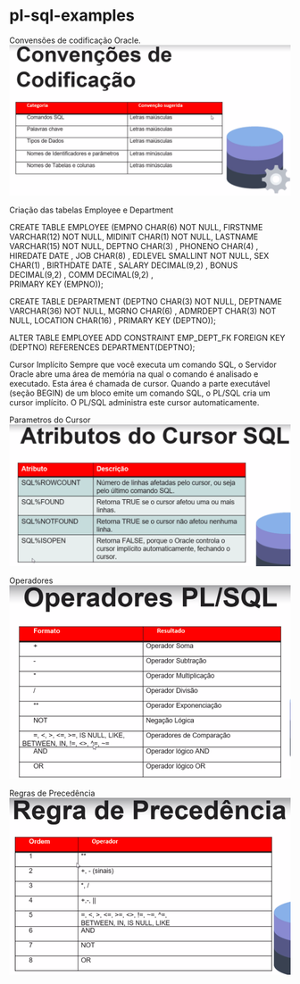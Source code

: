 # pl-sql-examples

Convensões de codificação Oracle.
![](/img/ConvensoesDeCodificacaoOracle.png)


Criação das tabelas Employee e Department

CREATE TABLE EMPLOYEE
      (EMPNO       CHAR(6)         NOT NULL,
       FIRSTNME    VARCHAR(12)     NOT NULL,
       MIDINIT     CHAR(1)         NOT NULL,
       LASTNAME    VARCHAR(15)     NOT NULL,
       DEPTNO      CHAR(3)                 ,
       PHONENO     CHAR(4)                 ,
       HIREDATE    DATE                    ,
       JOB         CHAR(8)                 ,
       EDLEVEL     SMALLINT        NOT NULL,
       SEX         CHAR(1)                 ,
       BIRTHDATE   DATE                    ,
       SALARY      DECIMAL(9,2)            ,
       BONUS       DECIMAL(9,2)            ,
       COMM        DECIMAL(9,2)            ,      
       PRIMARY KEY (EMPNO));

CREATE TABLE DEPARTMENT
      (DEPTNO    CHAR(3)           NOT NULL,
       DEPTNAME  VARCHAR(36)       NOT NULL,
       MGRNO     CHAR(6)                   ,
       ADMRDEPT  CHAR(3)           NOT NULL, 
       LOCATION  CHAR(16)                  ,
       PRIMARY KEY (DEPTNO));

ALTER TABLE EMPLOYEE 
ADD CONSTRAINT EMP_DEPT_FK
FOREIGN KEY (DEPTNO)
REFERENCES DEPARTMENT(DEPTNO);


Cursor Implícito
Sempre que você executa um comando SQL, o Servidor Oracle abre uma área de memória na qual o comando é analisado e executado. Esta área é chamada de cursor.
Quando a parte executável (seção BEGIN) de um bloco emite um comando SQL, o PL/SQL cria um cursor implícito. O PL/SQL administra este cursor automaticamente.

Parametros do Cursor
![](/img/AtributosDoCursor.png)

Operadores
![](/img/Operadores.png)

Regras de Precedência
![](/img/RegraDePrecedencia.png)